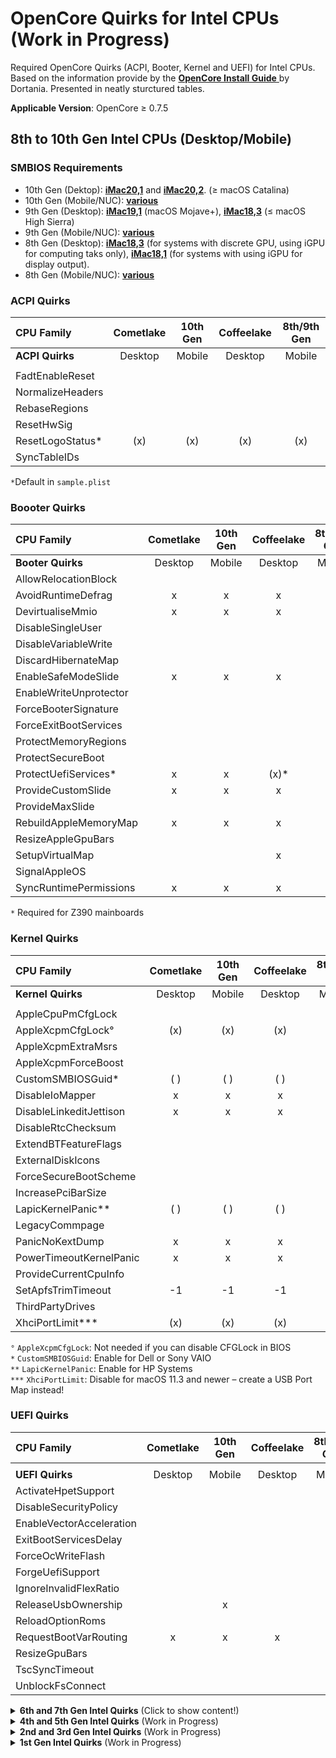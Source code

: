 # OpenCore Quirks for Intel CPUs (Work in Progress)
Required OpenCore Quirks (ACPI, Booter, Kernel and UEFI) for Intel CPUs. Based on the information provide by the [**OpenCore Install Guide** ](https://dortania.github.io/OpenCore-Install-Guide/)by Dortania. Presented in neatly sturctured tables.

**Applicable Version**: OpenCore ≥ 0.7.5

## 8th to 10th Gen Intel CPUs (Desktop/Mobile)
### SMBIOS Requirements
- 10th Gen (Dektop): [**iMac20,1**](https://everymac.com/ultimate-mac-lookup/?search_keywords=iMac20,1) and [**iMac20,2**](https://everymac.com/ultimate-mac-lookup/?search_keywords=iMac20,2). (≥ macOS Catalina)
- 10th Gen (Mobile/NUC): [**various**](https://dortania.github.io/OpenCore-Install-Guide/config-laptop.plist/coffee-lake-plus.html#platforminfo)
- 9th Gen (Desktop): [**iMac19,1**](https://everymac.com/ultimate-mac-lookup/?search_keywords=iMac19,1) (macOS Mojave+), [**iMac18,3**](https://everymac.com/ultimate-mac-lookup/?search_keywords=iMac18,3) (≤ macOS High Sierra)
- 9th Gen (Mobile/NUC): [**various**](https://dortania.github.io/OpenCore-Install-Guide/config-laptop.plist/coffee-lake.html#platforminfo)
- 8th Gen (Desktop): [**iMac18,3**](https://everymac.com/ultimate-mac-lookup/?search_keywords=iMac18,3) (for systems with discrete GPU, using iGPU for computing taks only), [**iMac18,1**](https://everymac.com/ultimate-mac-lookup/?search_keywords=iMac18,1) (for systems with using iGPU for display output).
- 8th Gen (Mobile/NUC): [**various**](https://dortania.github.io/OpenCore-Install-Guide/config-laptop.plist/kaby-lake.html#platforminfo)

### ACPI Quirks    
| CPU Family      | Cometlake | 10th Gen | Coffeelake | 8th/9th Gen|
|:----------------|:---------:|:--------:|:----------:|:----------:|
| **ACPI Quirks** | Desktop   | Mobile   | Desktop    | Mobile     |      
|			        |			    | 			 |            |            |
|FadtEnableReset  |
|NormalizeHeaders |
|RebaseRegions    |
|ResetHwSig       | 
|ResetLogoStatus* |(x)|(x)|(x)|(x)|
|SyncTableIDs     |

`*`Default in `sample.plist`

### Boooter Quirks
|CPU Family         |Cometlake    |10th Gen     |Coffeelake  | 8th/9th Gen |
|:------------------|:-----------:|:-----------:|:----------:|:-----------:|
| **Booter Quirks** | Desktop      | Mobile      | Desktop     | Mobile     |			          |			    | 		   |            |            |
|AllowRelocationBlock|
|AvoidRuntimeDefrag|x|x|x|x
|DevirtualiseMmio|x|x|x
|DisableSingleUser|
|DisableVariableWrite|
|DiscardHibernateMap|
|EnableSafeModeSlide|x|x|x|x
|EnableWriteUnprotector
|ForceBooterSignature
|ForceExitBootServices
|ProtectMemoryRegions|
|ProtectSecureBoot
|ProtectUefiServices*|x|x|(x)*|
|ProvideCustomSlide|x|x|x|x
|ProvideMaxSlide
|RebuildAppleMemoryMap|x|x|x|x
|ResizeAppleGpuBars
|SetupVirtualMap|||x|x
|SignalAppleOS
|SyncRuntimePermissions|x|x|x|x

`*` Required for Z390 mainboards

### Kernel Quirks
|CPU Family         |Cometlake    |10th Gen       |Coffeelake  | 8th/9th Gen |
|:------------------|:-----------:|:-------------:|:----------:|:-----------:|
| **Kernel Quirks** | Desktop      | Mobile        | Desktop    | Mobile      |
|				          |				    | 			   |            |            |
|AppleCpuPmCfgLock||||
|AppleXcpmCfgLock°|(x)|(x)|(x)|(x)
|AppleXcpmExtraMsrs||||
|AppleXcpmForceBoost||||
|CustomSMBIOSGuid*|( )|( )|( )|( )
|DisableIoMapper|x|x|x|x
|DisableLinkeditJettison|x|x|x|x
|DisableRtcChecksum||||
|ExtendBTFeatureFlags||||
|ExternalDiskIcons||||
|ForceSecureBootScheme||||
|IncreasePciBarSize||||
|LapicKernelPanic**|( )|( )|( )|( )
|LegacyCommpage||||
|PanicNoKextDump|x|x|x|x
|PowerTimeoutKernelPanic|x|x|x|x
|ProvideCurrentCpuInfo||||
|SetApfsTrimTimeout|-1|-1|-1|-1
|ThirdPartyDrives||||
|XhciPortLimit***|(x)|(x)|(x)|(x)

`°` `AppleXcpmCfgLock`: Not needed if you can disable CFGLock in BIOS</br>
`*` `CustomSMBIOSGuid`: Enable for Dell or Sony VAIO</br>
`**` `LapicKernelPanic`: Enable for HP Systems</br>
`***` `XhciPortLimit`: Disable for macOS 11.3 and newer – create a USB Port Map instead!

### UEFI Quirks
|CPU Family       |Cometlake    |10th Gen       |Coffeelake  | 8th/9th Gen |
|:----------------|:-----------:|:-------------:|:----------:|:-----------:|
|			     |				    | 			   |            |            |
| **UEFI Quirks** | Desktop      |Mobile         |Desktop     |Mobile       |
|ActivateHpetSupport||||
|DisableSecurityPolicy||||
|EnableVectorAcceleration||||
|ExitBootServicesDelay||||
|ForceOcWriteFlash||||
|ForgeUefiSupport||||
|IgnoreInvalidFlexRatio||||
|ReleaseUsbOwnership||x||x
|ReloadOptionRoms||||
|RequestBootVarRouting|x|x|x|x
|ResizeGpuBars||||
|TscSyncTimeout||||
|UnblockFsConnect||||
<details>
<summary><strong>6th and 7th Gen Intel Quirks</strong> (Click to show content!)</summary>

## 6th and 7th Gen Intel CPUs (Desktop/Mobile)

### ACPI Quirks   
|CPU Family       |Kabylake     |7th Gen        |Skylake     |6th Gen |
|:----------------|:-----------:|:-------------:|:----------:|:------:|
| **ACPI Quirks** | Desktop     | Mobile        | Desktop    | Mobile |    
|                 |	 		     | 		        |            |        |
|FadtEnableReset|
|NormalizeHeaders|
|RebaseRegions|
|ResetHwSig| 
|ResetLogoStatus* |(x)|(x)|(x)|(x)|
|SyncTableIDs|

`*`Default in `sample.plist`

### Booter Quirks
|CPU Family          |Kabylake     |7th Gen        |Skylake     |6th Gen |
|:-------------------|:-----------:|:-------------:|:----------:|:------:|
| **Booter Quirks** | Desktop     | Mobile        | Desktop    | Mobile |
|						 |			     |               |            |        |
|AllowRelocationBlock||||
|AvoidRuntimeDefrag|x|x|x|x|
|DevirtualiseMmio||||
|DisableSingleUser||||
|DisableVariableWrite||||
|DiscardHibernateMap||||
|EnableSafeModeSlide|x|x|x|x|
|EnableWriteUnprotector|x|x|x|x|
|ForceBooterSignature||||
|ForceExitBootServices||||
|ProtectMemoryRegions||||
|ProtectSecureBoot||||
|ProtectUefiServices||||
|ProvideCustomSlide|x|x|x|x|
|ProvideMaxSlide||||
|RebuildAppleMemoryMap||||
|ResizeAppleGpuBars||||
|SetupVirtualMap|x|x|x|x|
|SignalAppleOS||||
|SyncRuntimePermissions||||

### Kernel Quirks
| CPU Family        | Kabylake    | 7th Gen       | Skylake    | 6th Gen |
|:------------------|:-----------:|:-------------:|:----------:|:-------:|
| **Kernel Quirks** | Desktop     | Mobile        | Desktop    | Mobile  |
|                   |             |               |            |         |
|AppleCpuPmCfgLock||||
|AppleXcpmCfgLock|x|x|x|x
|AppleXcpmExtraMsrs||||
|AppleXcpmForceBoost||||
|CustomSMBIOSGuid*|( )|( )|( )|( )|
|DisableIoMapper|x|x|x|x
|DisableLinkeditJettison|x|x|x|x|
|DisableRtcChecksum||||
|ExtendBTFeatureFlags||||
|ExternalDiskIcons||||
|ForceSecureBootScheme||||
|IncreasePciBarSize||||
|LapicKernelPanic**|( )|( )|( )|( )|
|LegacyCommpage||||
|PanicNoKextDump|x|x|x|x|
|PowerTimeoutKernelPanic|x|x|x|x|
|ProvideCurrentCpuInfo||||
|SetApfsTrimTimeout|-1|-1|-1|-1|
|ThirdPartyDrives||||
|XhciPortLimit***|x|x|x|x

`*` `CustomSMBIOSGuid`: Enable for Dell or Sony VAIO Systems</br>
`**` `LapicKernelPanic`: Enable for HP Systems</br>
`***` `XhciPortLimit`: Disable for macOS 11.3 and newer – create a USB Port Map instead!

### UEFI Quirks
|CPU Family       | Kabylake    | 7th Gen       | Skylake   | 6th Gen |
|:----------------|:-----------:|:-------------:|:---------:|:-------:|
| **UEFI Quirks** | Desktop     | Mobile        | Desktop   | Mobile  |
|                 |             |               |           |         |
|ActivateHpetSupport||||
|DisableSecurityPolicy||||
|EnableVectorAcceleration||||
|ExitBootServicesDelay||||
|ForceOcWriteFlash||||
|ForgeUefiSupport||||
|IgnoreInvalidFlexRatio||||
|ReleaseUsbOwnership||||
|ReloadOptionRoms||||
|RequestBootVarRouting|x|x|x|x
|ResizeGpuBars||||
|TscSyncTimeout||||
|UnblockFsConnect||||
</details>
<details>
<summary><strong>4th and 5th Gen Intel Quirks</strong> (Work in Progress)</summary>

## 4th and 5th Gen Intel CPUs (Desktop/Mobile)
### ACPI Quirks   
|CPU Family       | Broadwell | 5th Gen | Haswell | 4th Gen |
|:----------------|:---------:|:-------:|:-------:|:-------:|
| **ACPI Quirks** | Desktop    | Mobile  | Desktop | Mobile  |    
|			       |			    | 		   |          |         |
|FadtEnableReset|
|NormalizeHeaders|
|RebaseRegions|
|ResetHwSig| 
|ResetLogoStatus*|x| x|x|x|
|SyncTableIDs|
`*`Default in sample.plist

### Booter Quirks
|CPU Family          | Broadwell | 5th Gen | Haswell | 4th Gen |
|:-------------------|:---------:|:-------:|:-------:|:-------:|
| **Booter Quirks**  | Desktop (N/A) | Mobile  | Desktop | Mobile |
|			           |		       |  	   |         |         |
|AllowRelocationBlock||||
|AvoidRuntimeDefrag||x|x|x|
|DevirtualiseMmio||||
|DisableSingleUser||||
|DisableVariableWrite||||
|DiscardHibernateMap||||
|EnableSafeModeSlide||x|x|x|
|EnableWriteUnprotector||x|x|x|
|ForceBooterSignature||||
|ForceExitBootServices||||
|ProtectMemoryRegions||||
|ProtectSecureBoot||||
|ProtectUefiServices||||
|ProvideCustomSlide*||x|x|x|
|ProvideMaxSlide||||
|RebuildAppleMemoryMap||||
|ResizeAppleGpuBars||||
|SetupVirtualMap||x|x|x|
|SignalAppleOS||||
|SyncRuntimePermissions||||

`*` `ProvideCustomSlide`: Used for Slide variable calculation. However, the necessity of this quirk is determined by "OCABC: Only N/256 slide values are usable!" message in the debug log. If the message "OCABC: All slides are usable! You can disable `ProvideCustomSlide`!" is present in your log, you can disable ProvideCustomSlide.

### Kernel Quirks
|CPU Family       |Broadwell |5th Gen |Haswell |4th Gen |
|:----------------|:--------:|:------:|:------:|:------:|
| **Kernel Quirks** | Desktop |Mobile  |Desktop |Mobile  |
|				          |				    | 			   |            |            |
|AppleCpuPmCfgLock||||
|AppleXcpmCfgLock||||
|AppleXcpmExtraMsrs||||
|AppleXcpmForceBoost||||
|CustomSMBIOSGuid||||
|DisableIoMapper||||
|DisableLinkeditJettison||||
|DisableRtcChecksum||||
|ExtendBTFeatureFlags||||
|ExternalDiskIcons||||
|ForceSecureBootScheme||||
|IncreasePciBarSize||||
|LapicKernelPanic||||
|LegacyCommpage||||
|PanicNoKextDump||||
|PowerTimeoutKernelPanic||||
|ProvideCurrentCpuInfo||||
|SetApfsTrimTimeout||||
|ThirdPartyDrives||||
|XhciPortLimit||||

### UEFI Quirks
|CPU Family       |Broadwell |5th Gen |Haswell |4th Gen |
|:----------------|:--------:|:------:|:------:|:------:|
| **UEFI Quirks** |Desktop    |Mobile  |Desktop |Mobile  |
|			   |	| 			   |            |            |
|ActivateHpetSupport||||
|DisableSecurityPolicy||||
|EnableVectorAcceleration||||
|ExitBootServicesDelay||||
|ForceOcWriteFlash||||
|ForgeUefiSupport||||
|IgnoreInvalidFlexRatio||||
|ReleaseUsbOwnership||||
|ReloadOptionRoms||||
|RequestBootVarRouting||||
|ResizeGpuBars||||
|TscSyncTimeout||||
|UnblockFsConnect||||
</details>
<details>
<summary><strong>2nd and 3rd Gen Intel Quirks</strong> (Work in Progress)</summary>

## 2nd and 3rd Gen Intel CPUs (Desktop/Mobile)

### ACPI Quirks   
|CPU Family       |Ivy Bridge |3rd Gen |Sandy Bridge |2nd Gen |
|:----------------|:--------:|:------:|:------:|:------:|
|          |				    | 			   |            |            |
| **ACPI Quirks** | Desktop   | Mobile |Desktop |Mobile  |    
|FadtEnableReset|
|NormalizeHeaders|
|RebaseRegions|
|ResetHwSig| 
|ResetLogoStatus*|x| x|x|x|
|SyncTableIDs|
`*`Default in sample.plist

### Booter Quirks
|CPU Family       |Ivy Bridge |3rd Gen |Sandy Bridge |2nd Gen |
|:----------------|:--------:|:------:|:------:|:------:|
|	      |	|			   |            |            |
| **Booter Quirks** | Desktop      | Mobile        |Desktop     |Mobile  |
|AllowRelocationBlock||||
|AvoidRuntimeDefrag||||
|DevirtualiseMmio||||
|DisableSingleUser||||
|DisableVariableWrite||||
|DiscardHibernateMap||||
|EnableSafeModeSlide|||||
|EnableWriteUnprotector||||
|ForceBooterSignature||||
|ForceExitBootServices||||
|ProtectMemoryRegions||||
|ProtectSecureBoot||||
|ProtectUefiServices||||
|ProvideCustomSlide||||
|ProvideMaxSlide||||
|RebuildAppleMemoryMap||||
|ResizeAppleGpuBars||||
|SetupVirtualMap||||
|SignalAppleOS||||
|SyncRuntimePermissions||||

### Kernel Quirks
|CPU Family       |Ivy Bridge |3rd Gen |Sandy Bridge |2nd Gen |
|:----------------|:--------:|:------:|:------:|:------:|
| **Kernel Quirks** | Desktop      |Mobile         |Desktop     |Mobile  |
|				          |				    | 			   |            |            |
|AppleCpuPmCfgLock||||
|AppleXcpmCfgLock||||
|AppleXcpmExtraMsrs||||
|AppleXcpmForceBoost||||
|CustomSMBIOSGuid||||
|DisableIoMapper||||
|DisableLinkeditJettison||||
|DisableRtcChecksum||||
|ExtendBTFeatureFlags||||
|ExternalDiskIcons||||
|ForceSecureBootScheme||||
|IncreasePciBarSize||||
|LapicKernelPanic||||
|LegacyCommpage||||
|PanicNoKextDump||||
|PowerTimeoutKernelPanic||||
|ProvideCurrentCpuInfo||||
|SetApfsTrimTimeout||||
|ThirdPartyDrives||||
|XhciPortLimit||||

### UEFI Quirks
|CPU Family       |Ivy Bridge |3rd Gen |Sandy Bridge |2nd Gen |
|:----------------|:--------:|:------:|:------:|:------:|
|				          |				    | 			   |            |            |
| **UEFI Quirks** | Desktop      |Mobile         |Desktop     |Mobile  |
|ActivateHpetSupport||||
|DisableSecurityPolicy||||
|EnableVectorAcceleration||||
|ExitBootServicesDelay||||
|ForceOcWriteFlash||||
|ForgeUefiSupport||||
|IgnoreInvalidFlexRatio||||
|ReleaseUsbOwnership||||
|ReloadOptionRoms||||
|RequestBootVarRouting||||
|ResizeGpuBars||||
|TscSyncTimeout||||
|UnblockFsConnect||||
</details>
<details>
<summary><strong>1st Gen Intel Quirks</strong> (Work in Progress)</summary>

## 1st Gen Intel CPUs (Desktop/Mobile)

### ACPI Quirks   
|CPU Family       |Bloomfield |1st Gen |
|:----------------|:--------:|:------:|
|				          |				    | 			   |            |            |
| **ACPI Quirks** | Desktop   | Mobile | 
|FadtEnableReset|
|NormalizeHeaders|
|RebaseRegions|
|ResetHwSig| 
|ResetLogoStatus*|x| x|x|x|
|SyncTableIDs|
`*`Default in sample.plist

### Booter Quirks
|CPU Family       |Ivy Bridge |3rd Gen |Sandy Bridge |2nd Gen |
|:----------------|:--------:|:------:|:------:|:------:|
| **Booter Quirks** | Desktop      | Mobile        |Desktop     |Mobile  |
|				          |				    | 			   |            |            |
|AllowRelocationBlock||||
|AvoidRuntimeDefrag||||
|DevirtualiseMmio||||
|DisableSingleUser||||
|DisableVariableWrite||||
|DiscardHibernateMap||||
|EnableSafeModeSlide|||||
|EnableWriteUnprotector||||
|ForceBooterSignature||||
|ForceExitBootServices||||
|ProtectMemoryRegions||||
|ProtectSecureBoot||||
|ProtectUefiServices||||
|ProvideCustomSlide||||
|ProvideMaxSlide||||
|RebuildAppleMemoryMap||||
|ResizeAppleGpuBars||||
|SetupVirtualMap||||
|SignalAppleOS||||
|SyncRuntimePermissions||||

### Kernel Quirks
|CPU Family       |Ivy Bridge |3rd Gen |Sandy Bridge |2nd Gen |
|:----------------|:--------:|:------:|:------:|:------:|
| **Kernel Quirks** | Desktop      |Mobile         |Desktop     |Mobile  |
|				          |				    | 			   |            |            |
|AppleCpuPmCfgLock||||
|AppleXcpmCfgLock||||
|AppleXcpmExtraMsrs||||
|AppleXcpmForceBoost||||
|CustomSMBIOSGuid||||
|DisableIoMapper||||
|DisableLinkeditJettison||||
|DisableRtcChecksum||||
|ExtendBTFeatureFlags||||
|ExternalDiskIcons||||
|ForceSecureBootScheme||||
|IncreasePciBarSize||||
|LapicKernelPanic||||
|LegacyCommpage||||
|PanicNoKextDump||||
|PowerTimeoutKernelPanic||||
|ProvideCurrentCpuInfo||||
|SetApfsTrimTimeout||||
|ThirdPartyDrives||||
|XhciPortLimit||||

### UEFI Quirks
|CPU Family       |Ivy Bridge |3rd Gen |Sandy Bridge |2nd Gen |
|:----------------|:--------:|:------:|:------:|:------:|
| **UEFI Quirks** | Desktop      |Mobile         |Desktop     |Mobile  |
|				          |				    | 			   |            |            |
|ActivateHpetSupport||||
|DisableSecurityPolicy||||
|EnableVectorAcceleration||||
|ExitBootServicesDelay||||
|ForceOcWriteFlash||||
|ForgeUefiSupport||||
|IgnoreInvalidFlexRatio||||
|ReleaseUsbOwnership||||
|ReloadOptionRoms||||
|RequestBootVarRouting||||
|ResizeGpuBars||||
|TscSyncTimeout||||
|UnblockFsConnect||||
</details>


